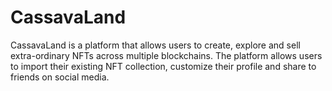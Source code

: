 # CassavaLand

CassavaLand is a platform that allows users to create, explore and sell extra-ordinary NFTs across multiple blockchains. The platform allows users to import their existing NFT collection, customize their profile and share to friends on social media.
